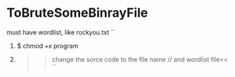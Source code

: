 # ToBruteSomeBinrayFile
must have wordlist, like rockyou.txt 
``
1. $ chmod +x program
2. >>change the sorce code to the file name // and wordlist file<<
``
